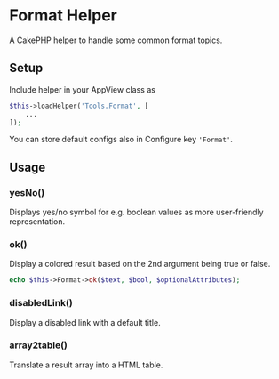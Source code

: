 # Format Helper

A CakePHP helper to handle some common format topics.

## Setup
Include helper in your AppView class as
```php
$this->loadHelper('Tools.Format', [
    ...
]);
```

You can store default configs also in Configure key `'Format'`.

## Usage

### yesNo()

Displays yes/no symbol for e.g. boolean values as more user-friendly representation.

### ok()

Display a colored result based on the 2nd argument being true or false.
```php
echo $this->Format->ok($text, $bool, $optionalAttributes);
```

### disabledLink()

Display a disabled link with a default title.

### array2table()

Translate a result array into a HTML table.
